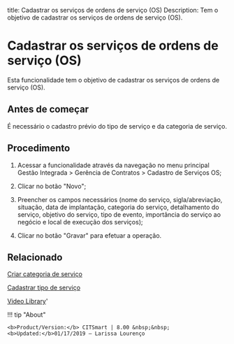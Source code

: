 title: Cadastrar os serviços de ordens de serviço (OS)
Description: Tem o objetivo de cadastrar os serviços de ordens de serviço (OS).
# Cadastrar os serviços de ordens de serviço (OS)

Esta funcionalidade tem o objetivo de cadastrar os serviços de ordens de serviço (OS).

Antes de começar
----------------

É necessário o cadastro prévio do tipo de serviço e da categoria de serviço.

Procedimento
------------

1.  Acessar a funcionalidade através da navegação no menu principal Gestão
    Integrada \> Gerência de Contratos \> Cadastro de Serviços OS;

2.  Clicar no botão "Novo";

3.  Preencher os campos necessários (nome do serviço, sigla/abreviação,
    situação, data de implantação, categoria do serviço, detalhamento do
    serviço, objetivo do serviço, tipo de evento, importância do serviço ao
    negócio e local de execução dos serviços);

4.  Clicar no botão "Gravar" para efetuar a operação.

Relacionado
-----------

[Criar categoria de serviço](/pt-br/citsmart-platform-9/processes/portfolio-and-catalog/configuration/create-service-category.html)

[Cadastrar tipo de serviço](/pt-br/citsmart-platform-9/processes/portfolio-and-catalog/configuration/register-type-of-service.html)


<i class='fa fa-youtube-play  fa-2x' style='color:#97ce17;vertical-align: middle;'> </i> [Video Library](https://www.youtube.com/playlist?list=PLB5qK2uzf2RNUc7XoNAAOyo3Ex5fKM2db)'

!!! tip "About"

    <b>Product/Version:</b> CITSmart | 8.00 &nbsp;&nbsp;
    <b>Updated:</b>01/17/2019 – Larissa Lourenço
